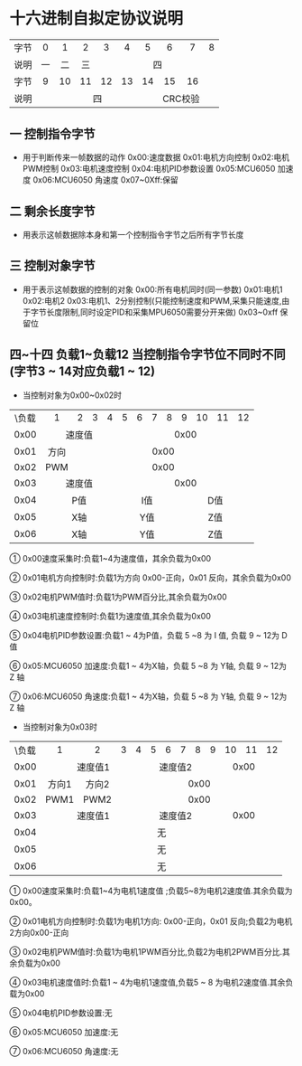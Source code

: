 # 十六进制自拟定协议说明
<table border="0" align="center">
<tr>
</tr>
 <tr>
  <td  align="center">字节</td>
  <td  align="center">0</td>
  <td  align="center">1</td>
  <td  align="center">2</td>
  <td  align="center">3</td>
  <td  align="center">4</td>
  <td  align="center">5</td>
  <td  align="center">6</td>
  <td  align="center">7</td>
  <td  align="center">8</td>
 </tr>
 <tr>
  <td  align="center">说明</td>
  <td  align="center">一</td>
  <td  align="center">二</td>
  <td  align="center">三</td>
  <td  colspan="6" align="center">四</td>


 </tr>
  <tr>
  <td  align="center">字节</td>
  <td  align="center">9</td>
  <td  align="center">10</td>
  <td  align="center">11</td>
  <td  align="center">12</td>
  <td  align="center">13</td>
  <td  align="center">14</td>
  <td  align="center">15</td>
  <td  align="center">16</td>
</tr>
<tr>
  <td  align="center">说明</td>
  <td colspan="6" align="center">四</td>
  <td colspan="2" align="center">CRC校验</td>
</tr>
</table>

## 一 控制指令字节
- 用于判断传来一帧数据的动作
0x00:速度数据
0x01:电机方向控制
0x02:电机PWM控制
0x03:电机速度控制
0x04:电机PID参数设置
0x05:MCU6050 加速度
0x06:MCU6050 角速度
0x07~0Xff:保留

## 二 剩余长度字节
- 用表示这帧数据除本身和第一个控制指令字节之后所有字节长度

## 三 控制对象字节
- 用于表示这帧数据的控制的对象
0x00:所有电机同时(同一参数)
0x01:电机1
0x02:电机2
0x03:电机1、2分别控制(只能控制速度和PWM,采集只能速度,由于字节长度限制,同时设定PID和采集MPU6050需要分开来做)
0x03~0xff 保留位

## 四~十四  负载1~负载12 当控制指令字节位不同时不同(字节3 ~ 14对应负载1 ~ 12)


- 当控制对象为0x00~0x02时
<table border="0" align="center">
<tr>
</tr>
 <tr>
 
  <td  align="center">\负载</td>
  <td  align="center">1</td>
  <td  align="center">2</td>
  <td  align="center">3</td>
  <td  align="center">4</td>
  <td  align="center">5</td>
  <td  align="center">6</td>
  <td  align="center">7</td>
  <td  align="center">8</td>
  <td  align="center">9</td>
  <td  align="center">10</td>
  <td  align="center">11</td>
  <td  align="center">12</td>
 </tr>
 </tr>
 <tr>
  <td  align="center">0x00</td>
  <td colspan="4" align="center">速度值</td>
  <td colspan="8" align="center">0x00</td>
 </tr>
 <tr>
  <td  align="center">0x01</td>
  <td align="center">方向</td>
  <td colspan="11" align="center">0x00</td>
 </tr>
  <tr>
  <td  align="center">0x02</td>
  <td align="center">PWM</td>
  <td colspan="11" align="center">0x00</td>
 </tr>
   <tr>
  <td  align="center">0x03</td>
  <td colspan="4" align="center">速度值</td>
  <td colspan="8" align="center">0x00</td>
 </tr>
  <tr>
  <td  align="center">0x04</td>
  <td colspan="4" align="center">P值</td>
  <td colspan="4" align="center">I值</td>
  <td colspan="4" align="center">D值</td>
 </tr>
   <tr>
  <td  align="center">0x05</td>
  <td colspan="4" align="center">X轴</td>
  <td colspan="4" align="center">Y值</td>
  <td colspan="4" align="center">Z值</td>
 </tr>
  <tr>
  <td  align="center">0x06</td>
  <td colspan="4" align="center">X轴</td>
  <td colspan="4" align="center">Y值</td>
  <td colspan="4" align="center">Z值</td>
 </tr>
</table>
① 0x00速度采集时:负载1~4为速度值，其余负载为0x00

② 0x01电机方向控制时:负载1为方向 0x00-正向，0x01 反向，其余负载为0x00

③ 0x02电机PWM值时:负载1为PWM百分比,其余负载为0x00

④ 0x03电机速度控制时:负载1为速度值,其余负载为0x00

⑤ 0x04电机PID参数设置:负载1 ~ 4为P值，负载 5 ~8 为 I 值, 负载 9 ~ 12为 D 值

⑥ 0x05:MCU6050 加速度:负载1 ~ 4为X轴，负载 5 ~8 为 Y轴, 负载 9 ~ 12为 Z 轴


⑦ 0x06:MCU6050 角速度:负载1 ~ 4为X轴，负载 5 ~8 为 Y轴, 负载 9 ~ 12为 Z 轴

- 当控制对象为0x03时
<table border="0" align="center">
<tr>
</tr>
 <tr>
 
  <td  align="center">\负载</td>
  <td  align="center">1</td>
  <td  align="center">2</td>
  <td  align="center">3</td>
  <td  align="center">4</td>
  <td  align="center">5</td>
  <td  align="center">6</td>
  <td  align="center">7</td>
  <td  align="center">8</td>
  <td  align="center">9</td>
  <td  align="center">10</td>
  <td  align="center">11</td>
  <td  align="center">12</td>
 </tr>
 </tr>
 <tr>
  <td  align="center">0x00</td>
  <td colspan="4" align="center">速度值1</td>
  <td colspan="4" align="center">速度值2</td>
  <td colspan="4" align="center">0x00</td>
 </tr>
 <tr>
  <td  align="center">0x01</td>
  <td  align="center">方向1</td>
  <td  align="center">方向2</td>
  <td  colspan="101" align="center">0x00</td>
 </tr>
  <tr>
  <td  align="center">0x02</td>
  <td align="center">PWM1</td>
  <td align="center">PWM2</td>
  <td colspan="11" align="center">0x00</td>
 </tr>
   <tr>
  <td  align="center">0x03</td>
  <td colspan="4" align="center">速度值1</td>
  <td colspan="4" align="center">速度值2</td>
  <td colspan="4" align="center">0x00</td>
 </tr>
  <tr>
  <td  align="center">0x04</td>
  <td colspan="12" align="center">无</td>
 </tr>
  <tr>
  <td  align="center">0x05</td>
  <td colspan="12" align="center">无</td>

 </tr>
  <tr>
  <td  align="center">0x06</td>
  <td colspan="12" align="center">无</td>
 </tr>
</table>
① 0x00速度采集时:负载1~4为电机1速度值 ;负载5~8为电机2速度值.其余负载为0x00。

② 0x01电机方向控制时:负载1为电机1方向: 0x00-正向，0x01 反向;负载2为电机2方向0x00-正向

③ 0x02电机PWM值时:负载1为电机1PWM百分比,负载2为电机2PWM百分比.其余负载为0x00

④ 0x03电机速度值时:负载1 ~ 4为电机1速度值,负载5 ~ 8 为电机2速度值.其余负载为0x00

⑤ 0x04电机PID参数设置:无

⑥ 0x05:MCU6050 加速度:无

⑦ 0x06:MCU6050 角速度:无